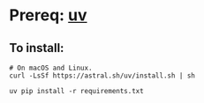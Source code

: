# Prereq: [uv](https://github.com/astral-sh/uv)
## To install:
```
# On macOS and Linux.
curl -LsSf https://astral.sh/uv/install.sh | sh
```
 
```
uv pip install -r requirements.txt
```
